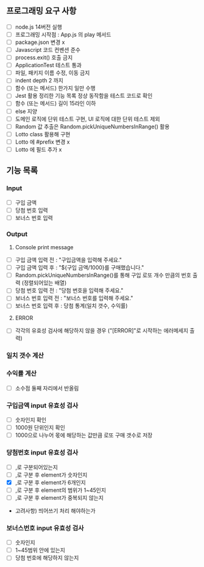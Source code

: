 ## 프로그래밍 요구 사항

- [ ] node.js 14버전 실행
- [ ] 프로그래밍 시작점 : App.js 의 play 메서드
- [ ] package.json 변경 x
- [ ] Javascript 코드 컨벤션 준수
- [ ] process.exit() 호출 금지
- [ ] ApplicationTest 테스트 통과
- [ ] 파일, 패키지 이름 수정, 이동 금지
- [ ] indent depth 2 까지
- [ ] 함수 (또는 메서드) 한가지 일만 수행
- [ ] Jest 활용 정리한 기능 목록 정상 동작함을 테스트 코드로 확인
- [ ] 함수 (또는 메서드) 길이 15라인 이하
- [ ] else 지양
- [ ] 도메인 로직에 단위 테스트 구현, UI 로직에 대한 단위 테스트 제외
- [ ] Random 값 추출은 Random.pickUniqueNumbersInRange() 활용
- [ ] Lotto class 활용해 구현
- [ ] Lotto 에 #prefix 변경 x
- [ ] Lotto 에 필드 추가 x

## 기능 목록

### Input

- [ ] 구입 금액
- [ ] 당첨 번호 입력
- [ ] 보너스 번호 입력

### Output

1. Console print message

- [ ] 구입 금액 입력 전 : "구입금액을 입력해 주세요."
- [ ] 구입 금액 입력 후 : "${구입 금액/1000}를 구매했습니다."
- [ ] Random.pickUniqueNumbersInRange()를 통해 구입 로또 개수 만큼의 번호 출력 (정렬되어있는 배열)
- [ ] 당첨 번호 입력 전 : "당첨 번호을 입력해 주세요."
- [ ] 보너스 번호 입력 전 : "보너스 번호를 입력해 주세요."
- [ ] 보너스 번호 입력 후 : 당첨 통계(일치 갯수, 수익률)

2. ERROR

- [ ] 각각의 유효성 검사에 해당하지 않을 경우 ("[ERROR]"로 시작하는 에러메세지 출력)

### 일치 갯수 계산

### 수익률 계산

- [ ] 소수점 둘째 자리에서 반올림

### 구입금액 input 유효성 검사

- [ ] 숫자인지 확인
- [ ] 1000원 단위인지 확인
- [ ] 1000으로 나누어 몫에 해당하는 값만큼 로또 구매 갯수로 저장

### 당첨번호 input 유효성 검사

- [ ] ,로 구분되어있는지
- [ ] ,로 구분 후 element가 숫자인지
- [x] ,로 구분 후 element가 6개인지
- [ ] ,로 구분 후 element의 범위가 1~45인지
- [ ] ,로 구분 후 element가 중복되지 않는지

* 고려사항) 띄어쓰기 처리 해야하는가

### 보너스번호 input 유효성 검사

- [ ] 숫자인지
- [ ] 1~45범위 안에 있는지
- [ ] 당첨 번호에 해당하지 않는지
